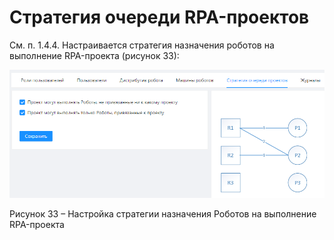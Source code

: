# Стратегия очереди RPA-проектов

См. п. 1.4.4. Настраивается стратегия назначения роботов на выполнение RPA-проекта (рисунок 33):

![](<../../.gitbook/assets/0 (9)>)

Рисунок 33 – Настройка стратегии назначения Роботов на выполнение RPA-проекта
